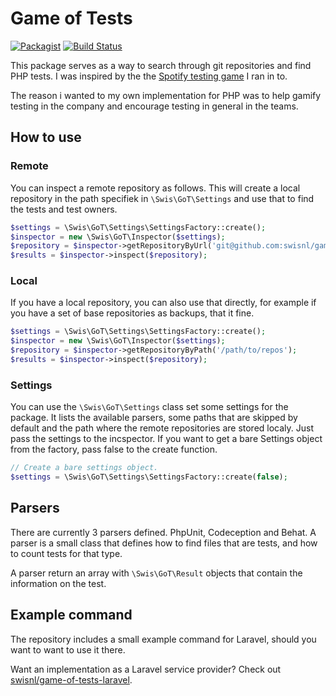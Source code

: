 # Game of Tests

[![Packagist](https://img.shields.io/packagist/v/swisnl/game-of-tests.svg?maxAge=2592000)](https://packagist.org/packages/swisnl/game-of-tests) [![Build Status](https://travis-ci.org/swisnl/game-of-tests.svg?branch=master)](https://travis-ci.org/swisnl/game-of-tests) 

This package serves as a way to search through git repositories and find PHP tests. I was inspired by the the [Spotify testing game](https://github.com/spotify/testing-game) I ran in to.

The reason i wanted to my own implementation for PHP was to help gamify testing in the company and encourage testing in general in the teams.

## How to use

### Remote

You can inspect a remote repository as follows. This will create a local repository in the path specifiek in ``\Swis\GoT\Settings`` and use that to find the tests and test owners.

```php
$settings = \Swis\GoT\Settings\SettingsFactory::create();
$inspector = new \Swis\GoT\Inspector($settings);
$repository = $inspector->getRepositoryByUrl('git@github.com:swisnl/game-of-tests.git');
$results = $inspector->inspect($repository);
```

### Local

If you have a local repository, you can also use that directly, for example if you have a set of base repositories as backups, that it fine.

```php
$settings = \Swis\GoT\Settings\SettingsFactory::create();
$inspector = new \Swis\GoT\Inspector($settings);
$repository = $inspector->getRepositoryByPath('/path/to/repos');
$results = $inspector->inspect($repository);
```

### Settings

You can use the ``\Swis\GoT\Settings`` class set some settings for the package. It lists the available parsers, some paths that are skipped by default and the path where the remote repositories are stored localy. Just pass the settings to the incspector. If you want to get a bare Settings object from the factory, pass false to the create function.

```php
// Create a bare settings object.
$settings = \Swis\GoT\Settings\SettingsFactory::create(false);
```

  
## Parsers
  
There are currently 3 parsers defined. PhpUnit, Codeception and Behat. A parser is a small class that defines how to find files that are tests, and how to count tests for that type.

A parser return an array with ``\Swis\GoT\Result`` objects that contain the information on the test.

## Example command

The repository includes a small example command for Laravel, should you want to want to use it there.

Want an implementation as a Laravel service provider? Check out [swisnl/game-of-tests-laravel](https://github.com/swisnl/game-of-tests-laravel).
